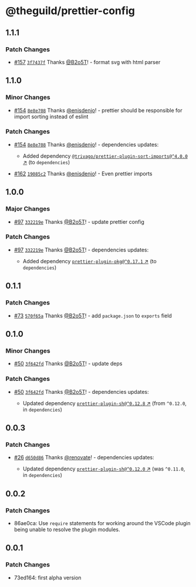 # @theguild/prettier-config

## 1.1.1

### Patch Changes

- [#157](https://github.com/the-guild-org/shared-config/pull/157)
  [`3f7437f`](https://github.com/the-guild-org/shared-config/commit/3f7437f6430459661b5d40b3f6f49666042b4122)
  Thanks [@B2o5T](https://github.com/B2o5T)! - format svg with html parser

## 1.1.0

### Minor Changes

- [#154](https://github.com/the-guild-org/shared-config/pull/154)
  [`8e8e708`](https://github.com/the-guild-org/shared-config/commit/8e8e70847a71de1e5395c1b5a7211a910328daf0)
  Thanks [@enisdenjo](https://github.com/enisdenjo)! - prettier should be responsible for import
  sorting instead of eslint

### Patch Changes

- [#154](https://github.com/the-guild-org/shared-config/pull/154)
  [`8e8e708`](https://github.com/the-guild-org/shared-config/commit/8e8e70847a71de1e5395c1b5a7211a910328daf0)
  Thanks [@enisdenjo](https://github.com/enisdenjo)! - dependencies updates:

  - Added dependency
    [`@trivago/prettier-plugin-sort-imports@^4.0.0` ↗︎](https://www.npmjs.com/package/@trivago/prettier-plugin-sort-imports/v/4.0.0)
    (to `dependencies`)

- [#162](https://github.com/the-guild-org/shared-config/pull/162)
  [`19085c2`](https://github.com/the-guild-org/shared-config/commit/19085c22066663353b49e1b1618b259863d70410)
  Thanks [@enisdenjo](https://github.com/enisdenjo)! - Even prettier imports

## 1.0.0

### Major Changes

- [#97](https://github.com/the-guild-org/shared-config/pull/97)
  [`332219e`](https://github.com/the-guild-org/shared-config/commit/332219e166ac43a96ce6470c5b4e9a1243f71774)
  Thanks [@B2o5T](https://github.com/B2o5T)! - update prettier config

### Patch Changes

- [#97](https://github.com/the-guild-org/shared-config/pull/97)
  [`332219e`](https://github.com/the-guild-org/shared-config/commit/332219e166ac43a96ce6470c5b4e9a1243f71774)
  Thanks [@B2o5T](https://github.com/B2o5T)! - dependencies updates:

  - Added dependency
    [`prettier-plugin-pkg@^0.17.1` ↗︎](https://www.npmjs.com/package/prettier-plugin-pkg/v/0.17.1)
    (to `dependencies`)

## 0.1.1

### Patch Changes

- [#73](https://github.com/the-guild-org/shared-config/pull/73)
  [`570f65a`](https://github.com/the-guild-org/shared-config/commit/570f65a26e22049abc1a5a27c7f3ccb5f39d8e7a)
  Thanks [@B2o5T](https://github.com/B2o5T)! - add `package.json` to `exports` field

## 0.1.0

### Minor Changes

- [#50](https://github.com/the-guild-org/shared-config/pull/50)
  [`3f642fd`](https://github.com/the-guild-org/shared-config/commit/3f642fd029f946fe3013066b6c1545507ffbeba5)
  Thanks [@B2o5T](https://github.com/B2o5T)! - update deps

### Patch Changes

- [#50](https://github.com/the-guild-org/shared-config/pull/50)
  [`3f642fd`](https://github.com/the-guild-org/shared-config/commit/3f642fd029f946fe3013066b6c1545507ffbeba5)
  Thanks [@B2o5T](https://github.com/B2o5T)! - dependencies updates:

  - Updated dependency
    [`prettier-plugin-sh@^0.12.8` ↗︎](https://www.npmjs.com/package/prettier-plugin-sh/v/null) (from
    `^0.12.0`, in `dependencies`)

## 0.0.3

### Patch Changes

- [#26](https://github.com/the-guild-org/shared-config/pull/26)
  [`d650d86`](https://github.com/the-guild-org/shared-config/commit/d650d86fe164f52b17a0486ab8fcf721b205235e)
  Thanks [@renovate](https://github.com/apps/renovate)! - dependencies updates:

  - Updated dependency
    [`prettier-plugin-sh@^0.12.0` ↗︎](https://www.npmjs.com/package/prettier-plugin-sh/v/^0.12.0)
    (was `^0.11.0`, in `dependencies`)

## 0.0.2

### Patch Changes

- 86ae0ca: Use `require` statements for working around the VSCode plugin being unable to resolve the
  plugin modules.

## 0.0.1

### Patch Changes

- 73ed164: first alpha version
